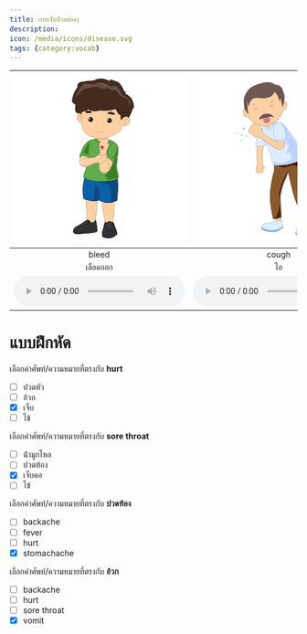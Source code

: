 ```yaml
---
title: การเจ็บป่วยต่างๆ
description: 
icon: /media/icons/disease.svg
tags: {category:vocab}
---
```


<div class="carrousel">


|![](/media/img/disease/bleed.svg)|![](/media/img/disease/cough.svg)|![](/media/img/disease/stomachache.svg)|![](/media/img/disease/sneeze.svg)|![](/media/img/disease/fever.svg)|![](/media/img/disease/pain.svg)|![](/media/img/disease/vomit.svg)|![](/media/img/disease/runny&#x20;nose.svg)|![](/media/img/disease/backache.svg)|![](/media/img/disease/headaches.svg)|![](/media/img/disease/sore&#x20;throat.svg)|![](/media/img/disease/hurt.svg)|
| :----: | :----: | :----: | :----: | :----: | :----: | :----: | :----: | :----: | :----: | :----: | :----: |
|bleed|cough|stomachache|sneeze|fever|pain|vomit|runny&#x20;nose|backache|headaches|sore&#x20;throat|hurt|
|เลือดออก|ไอ|ปวดท้อง|จาม|ไข้|ความเจ็บปวด|อ้วก|น้ํามูกไหล|ปวดหลัง|ปวดหัว|เจ็บคอ|เจ็บ|
|![](/media/audio/bleed.mp3)|![](/media/audio/cough.mp3)|![](/media/audio/stomachache.mp3)|![](/media/audio/sneeze.mp3)|![](/media/audio/fever.mp3)|![](/media/audio/pain.mp3)|![](/media/audio/vomit.mp3)|![](/media/audio/runny&#x20;nose.mp3)|![](/media/audio/backache.mp3)|![](/media/audio/headaches.mp3)|![](/media/audio/sore&#x20;throat.mp3)|![](/media/audio/hurt.mp3)|

</div>



# แบบฝึกหัด


 เลือกคำศัพท์/ความหมายที่ตรงกับ **hurt**
 - [ ] ปวดหัว
 - [ ] อ้วก
 - [x] เจ็บ
 - [ ] ไข้

 เลือกคำศัพท์/ความหมายที่ตรงกับ **sore&#x20;throat**
 - [ ] น้ํามูกไหล
 - [ ] ปวดท้อง
 - [x] เจ็บคอ
 - [ ] ไข้

 เลือกคำศัพท์/ความหมายที่ตรงกับ **ปวดท้อง**
 - [ ] backache
 - [ ] fever
 - [ ] hurt
 - [x] stomachache

 เลือกคำศัพท์/ความหมายที่ตรงกับ **อ้วก**
 - [ ] backache
 - [ ] hurt
 - [ ] sore&#x20;throat
 - [x] vomit
